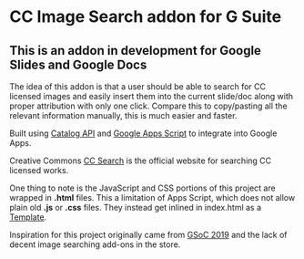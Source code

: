 # CC Image Search addon for G Suite

## This is an addon in development for Google Slides and Google Docs

The idea of this addon is that a user should be able to search for CC licensed images
and easily insert them into the current slide/doc along with proper attribution with only one click.
Compare this to copy/pasting all the relevant information manually, this is much easier and faster.

Built using [Catalog API](https://github.com/creativecommons/cccatalog-api)
and [Google Apps Script](https://developers.google.com/apps-script/)
to integrate into Google Apps.

Creative Commons [CC Search](https://ccsearch.creativecommons.org/) is the
official website for searching CC licensed works.

One thing to note is the JavaScript and CSS portions of this project are wrapped in **.html**
files. This a limitation of Apps Script, which does not allow plain old **.js** or **.css** files.
They instead get inlined in index.html as a [Template](https://developers.google.com/apps-script/guides/html/best-practices).

Inspiration for this project originally came from [GSoC 2019](https://summerofcode.withgoogle.com/)
and the lack of decent image searching add-ons in the store.

